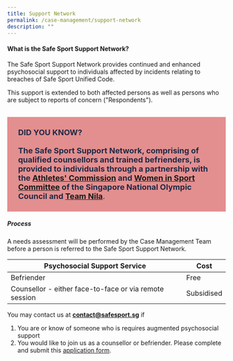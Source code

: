 ```yaml
---
title: Support Network
permalink: /case-management/support-network
description: ""
---
```

#### What is the Safe Sport Support Network?

The Safe Sport Support Network provides continued and enhanced psychosocial support to individuals affected by incidents relating to breaches of Safe Sport Unified Code.

This support is extended to both affected persons as well as persons who are subject to reports of concern ("Respondents"). 


<br>
<div style="font-size:18px;color:#202945; background-color:#E38F8F; border:10px; padding:25px">
<b>DID YOU KNOW?</b>
	<br><br><b>The Safe Sport Support Network, comprising of qualified counsellors and trained befrienders, is provided to individuals through a partnership with the <a href="https://www.singaporeolympics.com/about-snoc/snoc-athletes-commission/"> Athletes' Commission</a> and <a href="https://www.singaporeolympics.com/snoc-women-in-sport-committee/">Women in Sport Committee</a> of the Singapore National Olympic Council and <a href="https://www.myactivesg.com/whats-on/team-nila-sport-volunteer-drive">Team Nila</a></b>.

</div>

##### Process

A needs assessment will be performed by the Case Management Team before a person is referred to the Safe Sport Support Network. <br>

| **Psychosocial Support Service** | **Cost**  | 
| -------- | -------- | 
| Befriender     | Free     | 
| Counsellor - either face-to-face or via remote session     | Subsidised    | 




You may contact us at **contact@safesport.sg**  if 
1. You are or know of someone who is requires augmented psychosocial support 
2. You would like to join us as a counsellor or befriender. Please complete and submit this [application form](https://form.gov.sg/618382ad02e9a7001507e3bb).